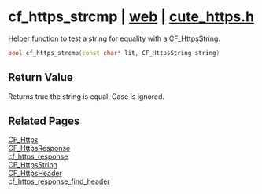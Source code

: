 # cf_https_strcmp | [web](https://github.com/RandyGaul/cute_framework/blob/master/docs/web/README.md) | [cute_https.h](https://github.com/RandyGaul/cute_framework/blob/master/include/cute_https.h)

Helper function to test a string for equality with a [CF_HttpsString](https://github.com/RandyGaul/cute_framework/blob/master/docs/web/cf_httpsstring.md).

```cpp
bool cf_https_strcmp(const char* lit, CF_HttpsString string)
```

## Return Value

Returns true the string is equal. Case is ignored.

## Related Pages

[CF_Https](https://github.com/RandyGaul/cute_framework/blob/master/docs/web/cf_https.md)  
[CF_HttpsResponse](https://github.com/RandyGaul/cute_framework/blob/master/docs/web/cf_httpsresponse.md)  
[cf_https_response](https://github.com/RandyGaul/cute_framework/blob/master/docs/web/cf_https_response.md)  
[CF_HttpsString](https://github.com/RandyGaul/cute_framework/blob/master/docs/web/cf_httpsstring.md)  
[CF_HttpsHeader](https://github.com/RandyGaul/cute_framework/blob/master/docs/web/cf_httpsheader.md)  
[cf_https_response_find_header](https://github.com/RandyGaul/cute_framework/blob/master/docs/web/cf_https_response_find_header.md)  
